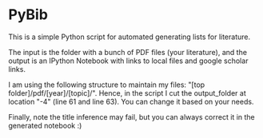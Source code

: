 # PyBib
This is a simple Python script for automated generating lists for literature.

The input is the folder with a bunch of PDF files (your literature), and the output is an IPython Notebook with links to local files and google scholar links.

I am using the following structure to maintain my files: "[top folder]/pdf/[year]/[topic]/". Hence, in the script I cut the output_folder at location "-4" (line 61 and line 63). You can change it based on your needs. 

Finally, note the title inference may fail, but you can always correct it in the generated notebook :)
